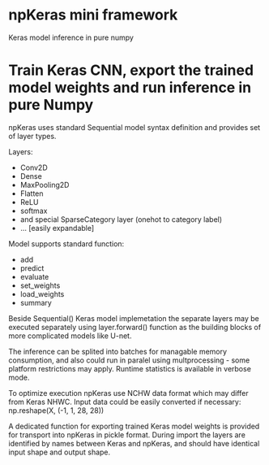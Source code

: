 # npKeras mini framework
Keras model inference in pure numpy

# Train Keras CNN, export the trained model weights and run inference in pure Numpy

npKeras uses standard Sequential model syntax definition and provides set of layer types.

Layers:
* Conv2D
* Dense
* MaxPooling2D
* Flatten
* ReLU
* softmax
* and special SparseCategory layer (onehot to category label)
* ... [easily expandable] 

Model supports standard function:
* add 
* predict
* evaluate
* set_weights
* load_weights
* summary

Beside Sequential() Keras model implemetation the separate layers may be executed separately using layer.forward() function as the building blocks of more complicated models like U-net.

The inference can be splited into batches for managable memory consumption, and also could run in paralel using multprocessing - some platform restrictions may apply. Runtime statistics is available in verbose mode.

To optimize execution npKeras use NCHW data format which may differ from Keras NHWC. 
Input data could be easily converted if necessary:  np.reshape(X, (-1, 1, 28, 28))

A dedicated function for exporting trained Keras model weights is provided for transport into npKeras in pickle format. During import the layers are identified by names between Keras and npKeras, and should have identical input shape and output shape.
